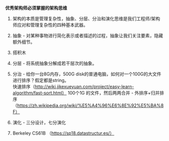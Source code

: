 **优秀架构师必须掌握的架构思维**
1. 架构的本质是管理复杂性，抽象、分层、分治和演化思维是我们工程师/架构师应对和管理复杂性的四种基本武器。
2. 抽象 - 对某种事物进行简化表示或者描述的过程，抽象让我们关注要素，隐藏额外细节。
3. 搭积木
4. 分层 - 将系统抽象分解成若干层次的抽象。
5. 分治 - 给你一台8G内存，500G disk的普通电脑，如何对一个100G的大文件进行排序？假定都是string。   
        快速排序（http://wiki.jikexueyuan.com/project/easy-learn-algorithm/fast-sort.html） 100个1G 的文件，然后两两合并 - 外排序+归并排序（https://zh.wikipedia.org/wiki/%E5%A4%96%E6%8E%92%E5%BA%8F）
        
6. 演化 - 三分设计，七分演化
7. Berkeley CS61B （https://sp18.datastructur.es/）
